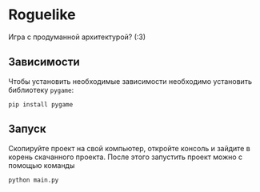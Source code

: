 # Roguelike
Игра с продуманной архитектурой? (:3)
## Зависимости
Чтобы установить необходимые зависимости необходимо установить библиотеку `pygame`:
```
pip install pygame
```

## Запуск
Скопируйте проект на свой компьютер, откройте консоль и зайдите в корень скачанного проекта. После этого запустить проект можно с помощью команды
```
python main.py
```
